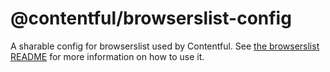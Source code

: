 # @contentful/browserslist-config

A sharable config for browserslist used by Contentful. See [the browserslist README](https://github.com/browserslist/browserslist#shareable-configs) for more information on how to use it.
